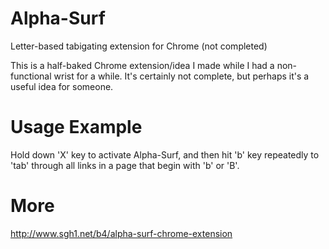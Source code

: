 Alpha-Surf
==========

Letter-based tabigating extension for Chrome
(not completed)

This is a half-baked Chrome extension/idea I made while I had a non-functional wrist for a while.  It's certainly not complete, but perhaps it's a useful idea for someone.

Usage Example
=============

Hold down 'X' key to activate Alpha-Surf, and then hit 'b' key repeatedly to 'tab' through all links in a page that begin with 'b' or 'B'.


More
=============
http://www.sgh1.net/b4/alpha-surf-chrome-extension
